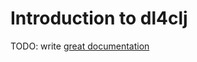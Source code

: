 # Introduction to dl4clj

TODO: write [great documentation](http://jacobian.org/writing/what-to-write/)
